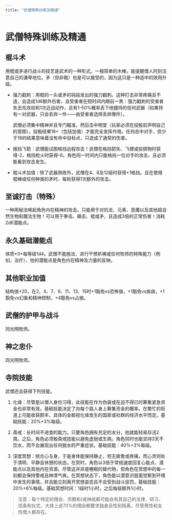 ```yaml
---
title: "武僧特殊训练及精通"
---
```

# 武僧特殊训练及精通

## 棍斗术

用棍或矛进行战斗的技艺是武术的一种形式。一根简单的木棒，能提醒僧人时刻注意自己的谦卑地位。矛（但非戟）也是可以接受的，因为这只是一种适中的效用升级。

- 强力戳刺：用棍的一头或矛的钝段发出的强力戳刺。这种打击非常疼痛且不适，会造成1d6额外伤害，且受害者在短时间内眼前一黑：强力戳刺的受害者失去先攻权和1次近战动作，且有1-50%概率丢下他握持的任何武器（如果持有一对武器，只会丢弃一件——由受害者选择丢弃哪件）。

  武僧必须集中精神并且专门瞄准，然后击中明堂（玩家必须在投骰前声明自己的意图）。投骰结果18+（包括加值）才能完全发挥作用。任何击中对手，但少于18的结果意味着没有命中目标点，只造成了通常的伤害。

- 拨挡飞箭：武僧能试图格挡远程攻击！武僧在格挡箭矢、飞镖或投掷物时获得-2，格挡枪火时获得-6。角色同一时间内只能格挡一位对手的攻击，且必须能看到攻击发生。

- 棍斗术加值：除了武器熟练外，武僧在4、8及12级时获得+1格挡。且在使用棍棒或任何种类的矛时，每轮获得1次额外的攻击。

## 至诚打击（特殊）

一种用秘法唤起角色内在精神的攻击。只能用于对抗龙、元素、恶魔以及其他超自然生物和魔法生物！可以用于拳击、踢击、棍或矛，且造成3倍的正常伤害！消耗2d6潜能点。

## 永久基础潜能点

体质\*3+每等级1d4。武僧不能施法、进行干预祈祷或任何牧师的特殊能力（例如，治疗），他的潜能点是角色内在精神及力量的反映。

## 其他职业加值

结构值+20，在2、4、7、9、11、13、15时+1豁免vs恐怖值，+1豁免vs疾病，+1豁免vs幻象和精神控制，+4豁免vs占据。

## 武僧的护甲与战斗

同光明牧师。

## 神之忠仆

同光明牧师。

## 寺院技能

武僧还会获得下列技能。

1. 化缘：尽管是以僧人身份习得，此技能在作为伪装或在迫不得已时筹集紧急资金也非常有效。基础技能决定了向每个路人身上筹集资金的概率。在繁忙的街道上可能收获颇丰，具体的金额视化缘发生的国家或社群的经济水平而定。基础技能：20%+3%每级。

2. 斋戒：长时间不进食的能力。只要角色拥有充足的水分，他就能轻易存活2周。之后，角色必须骰斋戒技能以避免虚弱或生病。角色同时也能坚持3天不饮水，而不会展现出任何脱水的严重症状。基础技能：40%+3%每级。

3. 深度冥想：统合心与身，于是身体能保持静止，但无疲惫或疼痛，而心灵则处于清明、平静且休憩的状态。在冥时，角色以3倍于常规速度回复心能点、潜能点以及其他内在资源。尽管这并非是睡眠的替代物，但角色在冥想中的每一刻都会保持警戒且神清气爽。在冥想状态下，角色能以潜意识层面觉察到环境中发生的事情，并且能立刻离开冥想姿态且不会受到战斗惩罚。基础技能：20%+6%每级。基础冥想时间：1级时1小时，之后每级额外1小时。


> 注意：每个特定的僧会、宗教和/或神祇都可能会有其自己的法律、研习、信条和仪式、大体上说70%的僧会都要求独身且性别隔离，尽管男性和女性僧人都存在。
